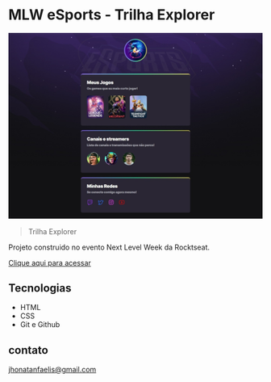 # MLW eSports - Trilha Explorer

![preview](/Pagina_projeto.jpeg)

> Trilha Explorer

Projeto construido no evento Next Level Week da Rocktseat.

[Clique aqui para acessar](https://JhowFaelis.github.io/BootCamp)

## Tecnologias

- HTML
- CSS
- Git e Github

## contato

jhonatanfaelis@gmail.com

